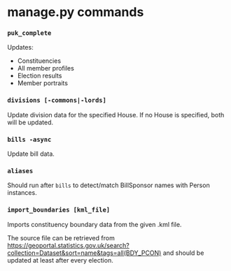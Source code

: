 # manage.py commands

### `puk_complete`

Updates:

- Constituencies
- All member profiles
- Election results
- Member portraits


### `divisions [-commons|-lords]`

Update division data for the specified House. If no House is specified, both will be updated.


### `bills -async`

Update bill data.


### `aliases`

Should run after `bills` to detect/match BillSponsor names with Person instances.


### `import_boundaries [kml_file]`

Imports constituency boundary data from the given .kml file.

The source file can be retrieved from https://geoportal.statistics.gov.uk/search?collection=Dataset&sort=name&tags=all(BDY_PCON)
and should be updated at least after every election.

